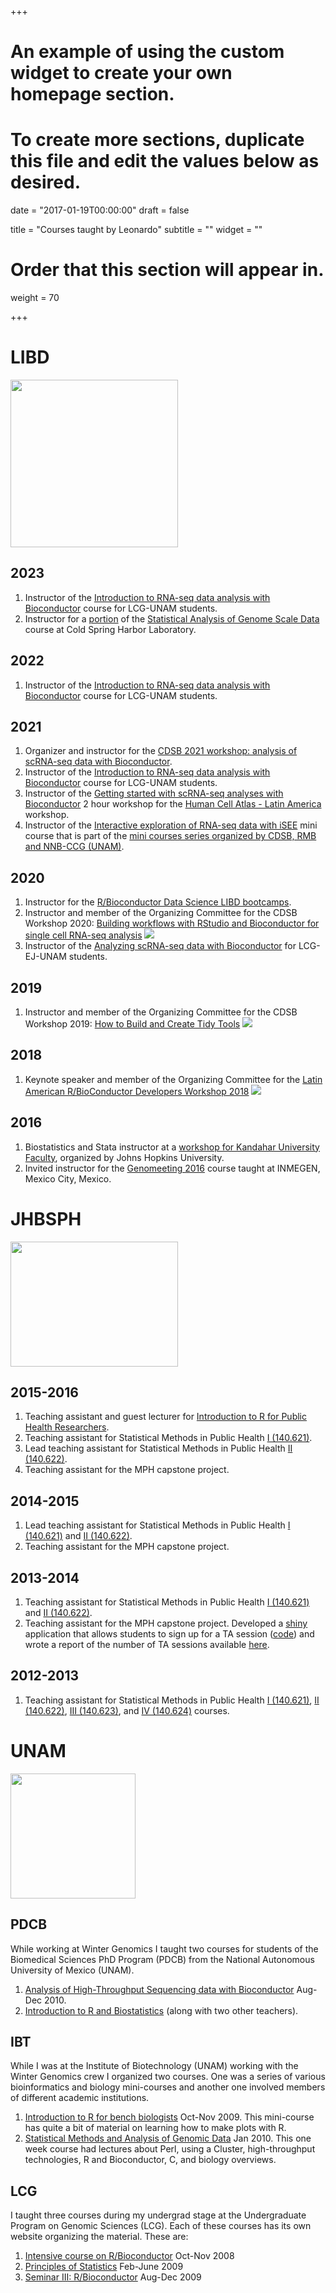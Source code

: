 +++
# An example of using the custom widget to create your own homepage section.
# To create more sections, duplicate this file and edit the values below as desired.

date = "2017-01-19T00:00:00"
draft = false

title = "Courses taught by Leonardo"
subtitle = ""
widget = ""

# Order that this section will appear in.
weight = 70

+++

# LIBD


<img class="image alignleft" src="images/LIBD.jpg" width="268" alt="" />

## 2023

1. Instructor of the [Introduction to RNA-seq data analysis with Bioconductor](https://lcolladotor.github.io/rnaseq_LCG-UNAM_2023/) course for LCG-UNAM students.
1. Instructor for a [portion](https://lcolladotor.github.io/cshl_rstats_genome_scale_2023/) of the [Statistical Analysis of Genome Scale Data](https://meetings.cshl.edu/courses.aspx?course=C-DATA&year=23) course at Cold Spring Harbor Laboratory.

## 2022

1. Instructor of the [Introduction to RNA-seq data analysis with Bioconductor](https://lcolladotor.github.io/rnaseq_LCG-UNAM_2022/) course for LCG-UNAM students.

## 2021

1. Organizer and instructor for the [CDSB 2021 workshop: analysis of scRNA-seq data with Bioconductor](https://comunidadbioinfo.github.io/cdsb2021_scRNAseq/).
1. Instructor of the [Introduction to RNA-seq data analysis with Bioconductor](https://lcolladotor.github.io/rnaseq_LCG-UNAM_2021/) course for LCG-UNAM students.
1. Instructor of the [Getting started with scRNA-seq analyses with Bioconductor](https://github.com/lcolladotor/HCA_LA_2021) 2 hour workshop for the [Human Cell Atlas - Latin America](https://www.humancellatlas.org/hca-latin-america-2021-workshop/) workshop.
1. Instructor of the [Interactive exploration of RNA-seq data with iSEE](https://github.com/ComunidadBioInfo/minicurso_mayo_2021/) mini course that is part of the [mini courses series organized by CDSB, RMB and NNB-CCG (UNAM)](https://comunidadbioinfo.github.io/post/cs_and_s_event_fund_award/).

## 2020

1. Instructor for the [R/Bioconductor Data Science LIBD bootcamps](https://lcolladotor.github.io/bioc_team_ds/rbioconductor-data-science-bootcamps.html#.YJ6Hw5NKiEs).
1. Instructor and member of the Organizing Committee for the CDSB Workshop 2020: [Building workflows with RStudio and Bioconductor for single cell RNA-seq analysis](https://comunidadbioinfo.github.io/post/cdsb2020-building-workflows-with-rstudio-and-scrnaseq-with-bioconductor/#.XzMwSpNKiuo) ![](https://comunidadbioinfo.github.io/img/icon.png)
1. Instructor of the [Analyzing scRNA-seq data with Bioconductor](https://lcolladotor.github.io/osca_LIIGH_UNAM_2020/) for LCG-EJ-UNAM students.

## 2019

1. Instructor and member of the Organizing Committee for the CDSB Workshop 2019: [How to Build and Create Tidy Tools](https://comunidadbioinfo.github.io/post/building-tidy-tools-cdsb-runconf-2019/#.XKj6-etKjOQ) ![](https://comunidadbioinfo.github.io/img/icon.png)

## 2018

1. Keynote speaker and member of the Organizing Committee for the [Latin American R/BioConductor Developers Workshop 2018](https://comunidadbioinfo.github.io/post/r-bioconductor-developers-workshop-2018/#.XKj7y-tKjOQ) ![](https://comunidadbioinfo.github.io/img/icon.png)

## 2016

1. Biostatistics and Stata instructor at a [workshop for Kandahar University Faculty](http://lcolladotor.github.io/kandahar), organized by Johns Hopkins University. 
1. Invited instructor for the [Genomeeting 2016](http://www.genomeeting.com/) course taught at INMEGEN, Mexico City, Mexico.

# JHBSPH

<img class="image alignleft" src="images/hospital.jpg" width="268" height="200" alt="" />


## 2015-2016

1. Teaching assistant and guest lecturer for [Introduction to R for Public Health Researchers](http://www.aejaffe.com/summerR_2015/).
1. Teaching assistant for Statistical Methods in Public Health [I (140.621)](http://www.biostat.jhsph.edu/courses/bio621/index.html).
1. Lead teaching assistant for Statistical Methods in Public Health [II (140.622)](http://www.biostat.jhsph.edu/courses/bio622/index.html).
1. Teaching assistant for the MPH capstone project.

## 2014-2015

1. Lead teaching assistant for Statistical Methods in Public Health [I (140.621)](http://www.biostat.jhsph.edu/courses/bio621/index.html) and [II (140.622)](http://www.biostat.jhsph.edu/courses/bio622/index.html).
1. Teaching assistant for the MPH capstone project.

## 2013-2014

1. Teaching assistant for Statistical Methods in Public Health [I (140.621)](http://www.biostat.jhsph.edu/courses/bio621/index.html) and [II (140.622)](http://www.biostat.jhsph.edu/courses/bio622/index.html).
1. Teaching assistant for the MPH capstone project. Developed a [shiny](http://shiny.rstudio.com/) application that allows students to sign up for a TA session ([code](https://github.com/lcolladotor/MPHcapstoneTA)) and wrote a report of the number of TA sessions available [here](http://lcolladotor.github.io/mphtasessions/).

## 2012-2013

1. Teaching assistant for Statistical Methods in Public Health [I (140.621)](http://www.biostat.jhsph.edu/courses/bio621/index.html), [II (140.622)](http://www.biostat.jhsph.edu/courses/bio622/index.html), [III (140.623)](http://www.biostat.jhsph.edu/courses/bio623/index.html), and [IV (140.624)](http://www.biostat.jhsph.edu/courses/bio624/index.html) courses.

# UNAM

<img class="image alignleft" src="https://upload.wikimedia.org/wikipedia/commons/thumb/c/ca/Escudo-UNAM-escalable.svg/1200px-Escudo-UNAM-escalable.svg.png" width="200" alt="" />

## PDCB

While working at Winter Genomics I taught two courses for students of the Biomedical Sciences PhD Program (PDCB) from the National Autonomous University of Mexico (UNAM).

1. [Analysis of High-Throughput Sequencing data with Bioconductor](http://lcolladotor.github.io/courses/PDCB-HTS.html) Aug-Dec 2010.
1. [Introduction to R and Biostatistics](http://lcolladotor.github.io/courses/PDCB-Biostats.html) (along with two other teachers).

## IBT

While I was at the Institute of Biotechnology (UNAM) working with the Winter Genomics crew I organized two courses. One was a series of various bioinformatics and biology mini-courses and another one involved members of different academic institutions.

1. [Introduction to R for bench biologists](http://lcolladotor.github.io/courses/mIntroR.html) Oct-Nov 2009. This mini-course has quite a bit of material on learning how to make plots with R.
1. [Statistical Methods and Analysis of Genomic Data](http://lcolladotor.github.io/courses/MEyAdDG.html) Jan 2010. This one week course had lectures about Perl, using a Cluster, high-throughput technologies, R and Bioconductor, C, and biology overviews.

## LCG

I taught three courses during my undergrad stage at the Undergraduate Program on Genomic Sciences (LCG). Each of these courses has its own website organizing the material. These are:

1. [Intensive course on R/Bioconductor](http://lcolladotor.github.io/courses/Courses/R/) Oct-Nov 2008
1. [Principles of Statistics](http://lcolladotor.github.io/courses/Courses/E/) Feb-June 2009
1. [Seminar III: R/Bioconductor](http://lcolladotor.github.io/courses/Courses/B/) Aug-Dec 2009
